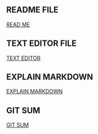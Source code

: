 ## README FILE

[READ ME](https://ahmad-sawalqeh.github.io/learning-journal/)

## TEXT EDITOR FILE

[TEXT EDITOR](https://ahmad-sawalqeh.github.io/learning-journal/text-editor)

## EXPLAIN MARKDOWN

[EXPLAIN MARKDOWN](https://ahmad-sawalqeh.github.io/learning-journal/explain_markdown)

## GIT SUM

[GIT SUM](https://ahmad-sawalqeh.github.io/learning-journal/git_sum)
